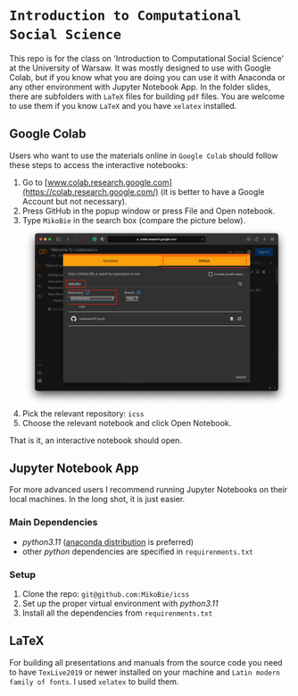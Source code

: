 # `Introduction to Computational Social Science`

This repo is for the class on 'Introduction to Computational Social Science' at the University of Warsaw. It was mostly designed to use with Google Colab, but if you know what you are doing you can use it with Anaconda or any other environment with Jupyter Notebook App. In the folder slides, there are subfolders with `LaTeX` files for building `pdf` files. You are welcome to use them if you know `LaTeX` and you have `xelatex` installed.

## Google Colab

Users who want to use the materials online in `Google Colab` should follow these steps to access the interactive notebooks:

1. Go to [www.colab.research.google.com](https://colab.research.google.com/) (it is better to have a Google Account but not necessary).
2. Press GitHub in the popup window or press File and Open notebook.
3. Type `MikoBie` in the search box (compare the picture below).
![github](slides/P1/png/colab_notebook.png)
4. Pick the relevant repository: `icss`
4. Choose the relevant notebook and click Open Notebook.

That is it, an interactive notebook should open.

## Jupyter Notebook App

For more advanced users I recommend running Jupyter Notebooks on their local machines. In the long shot, it is just easier.

### Main Dependencies

* _python3.11_ ([anaconda distribution](https://www.anaconda.com/products/distribution) is preferred)
* other _python_ dependencies are specified in `requirenments.txt`

### Setup

1. Clone the repo: `git@github.com:MikoBie/icss`
2. Set up the proper virtual environment with _python3.11_
3. Install all the dependencies from `requirenments.txt`

## LaTeX

For building all presentations and manuals from the source code you need to have `TexLive2019` or newer installed on your machine and `Latin modern family of fonts`. I used `xelatex` to build them.


